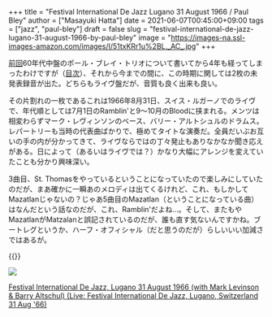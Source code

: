 +++
title = "Festival International De Jazz Lugano 31 August 1966 / Paul Bley"
author = ["Masayuki Hatta"]
date = 2021-06-07T00:45:00+09:00
tags = ["jazz", "paul-bley"]
draft = false
slug = "festival-international-de-jazz-lugano-31-august-1966-by-paul-bley"
image = "https://images-na.ssl-images-amazon.com/images/I/51txKRr1u%2BL._AC_.jpg"
+++

[前回](https://ja.mhatta.org/blog/2017/08/28/ramblin-by-paul-bley/)60年代中盤のポール・ブレイ・トリオについて書いてから4年も経ってしまったわけですが（[目次](https://ja.mhatta.org/blog/2016/01/05/paul-bleys-hardcore-piano-trios-in-1960s/)）、それから今までの間に、この時期に関しては2枚の未発表録音が出た。どちらもライヴ盤だが、音質も良く出来も良い。

その片割れの一枚であるこれは1966年8月31日、スイス・ルガーノでのライヴで、年代順としては7月1日のRamblin'と9～10月のBloodに挟まれる。メンツは相変わらずマーク・レヴィンソンのベース、バリー・アルトシュルのドラムス。レパートリーも当時の代表曲ばかりで、極めてタイトな演奏だ。全員だいぶお互いの手の内が分かってきて、ライヴならではの丁々発止もありなかなか聞き応えがある。日によって（あるいはライヴでは？）かなり大幅にアレンジを変えていたことも分かり興味深い。

3曲目、St. Thomasをやっているということになっていたので楽しみにしていたのだが、まあ確かに一瞬あのメロディは出てくるけれど、これ、もしかしてMazatlanじゃないの？じゃあ5曲目のMazatlan（ということになっている曲）はなんだという話なのだが、これ、Ramblin'だよね…。そして、またもやMazatlanがMatzalanと誤記されているのだが、誰も直す気ないんですかね。ブートレグというか、ハーフ・オフィシャル（だと思うのだが）らしいいい加減さではあるが。

{{<youtube l2-irQTVjsY>}}

<p><a href="https://www.amazon.co.jp/Festival-International-Lugano-Levinson-Altschul/dp/B07FKSYNGW?__mk_ja_JP=%E3%82%AB%E3%82%BF%E3%82%AB%E3%83%8A&dchild=1&keywords=Paul+Bley+Festival+International+1966&qid=1622994553&sr=8-1&linkCode=li2&tag=myhumangetsme-22&linkId=ba623de9499b70313011957cc9bc8136&language=ja_JP&ref_=as_li_ss_il" target="_blank" rel="nofollow"><img border="0" src="//ws-fe.amazon-adsystem.com/widgets/q?_encoding=UTF8&ASIN=B07FKSYNGW&Format= _SL500_&ID=AsinImage&MarketPlace=JP&ServiceVersion=20070822&WS=1&tag=myhumangetsme-22&language=ja_JP" ></a><img src="https://ir-jp.amazon-adsystem.com/e/ir?t=myhumangetsme-22&language=ja_JP&l=li2&o=9&a=B07FKSYNGW" width="1" height="1" border="0" alt="" style="border:none !important; margin:0px !important;" /></p> <p><a href="https://www.amazon.co.jp/Festival-International-Lugano-Levinson-Altschul/dp/B07FKSYNGW?__mk_ja_JP=%E3%82%AB%E3%82%BF%E3%82%AB%E3%83%8A&dchild=1&keywords=Paul+Bley+Festival+International+1966&qid=1622994553&sr=8-1&linkCode=li2&tag=myhumangetsme-22&linkId=ba623de9499b70313011957cc9bc8136&language=ja_JP&ref_=as_li_ss_il" target="_blank" rel="nofollow">Festival International De Jazz, Lugano 31 August 1966 (with Mark Levinson & Barry Altschul) (Live: Festival International De Jazz, Lugano, Switzerland 31 Aug '66)</a></p>
